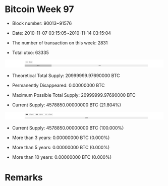 # Bitcoin Week 97

- Block number: 90013~91576

- Date: 2010-11-07 03:15:05~2010-11-14 03:15:04

- The number of transaction on this week: 2831

- Total utxo: 63335

![](../images/mined_week97.png)

- Theoretical Total Supply: 20999999.97690000 BTC

- Permanently Disappeared: 0.00000000 BTC

- Maximum Possible Total Supply: 20999999.97690000 BTC

- Current Supply: 4578850.00000000 BTC (21.804%)

![](../images/year_week97.png)


- Current Supply: 4578850.00000000 BTC (100.000%)

- More than 3 years: 0.00000000 BTC (0.000%)

- More than 5 years: 0.00000000 BTC (0.000%)

- More than 10 years: 0.00000000 BTC (0.000%)

# Remarks

